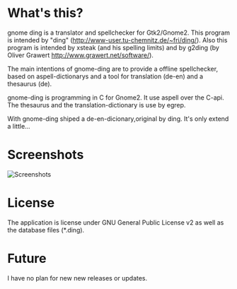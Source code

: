 # What's this?

gnome ding is a translator and spellchecker for Gtk2/Gnome2. This program
is intended by "ding" (http://www-user.tu-chemnitz.de/~fri/ding/). Also
this program is intended by xsteak (and his spelling limits) and by g2ding
(by Oliver Grawert http://www.grawert.net/software/).

The main intentions of gnome-ding are to provide a offline spellchecker,
based on aspell-dictionarys and a tool for translation (de-en) and a
thesaurus (de).

gnome-ding is programming in C for Gnome2. It use aspell over the C-api.
The thesaurus and the translation-dictionary is use by egrep.

With gnome-ding shiped a de-en-dicionary,original by ding. It's only
extend a little...

# Screenshots

![Screenshots](http://www.abe-si.de/grafik/ding_de1.png)

# License 

The application is license under GNU General Public License v2
as well as the database files (*.ding).

# Future 

I have no plan for new new releases or updates. 
